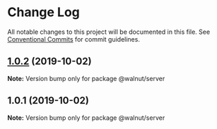 # Change Log

All notable changes to this project will be documented in this file.
See [Conventional Commits](https://conventionalcommits.org) for commit guidelines.

## [1.0.2](https://github.com/chungchi300/library-and-create-react-app-expo-all-in-one/compare/v1.0.1...v1.0.2) (2019-10-02)

**Note:** Version bump only for package @walnut/server





## 1.0.1 (2019-10-02)

**Note:** Version bump only for package @walnut/server
